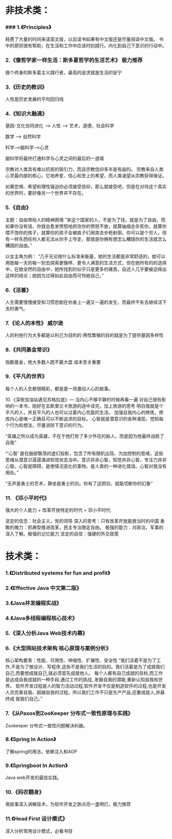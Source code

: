 # 非技术类：

### ### 1.《Principles》
耗费了大量的时间来读英文版，以后读书如果有中文版还是尽量阅读中文版。
书中的原则很有帮助，在生活和工作中应该时刻践行。内化到自己下意识的行动中。

### 2.《像哲学家一样生活：斯多葛哲学的生活艺术》 极力推荐
做个终身的斯多葛主义践行者，最高的追求就是生活的安宁

### 3.《历史的教训》
人性是历史发展的平均回归线

### 4.《知识大融通》
基因-文化协同进化 —> 人性 —> 艺术，道德，社会科学

数学 —> 自然科学

科学—>脑科学—>心灵

脑科学将最终打通科学与心灵之间的最后的一道墙

宗教对人类具有难以抗拒的吸引力，而且宗教信仰多半是有益的。
宗教来自人类心灵最内部的核心，它培养爱、信心和至上的希望，而人类渴望从宗教获得保证。

如果恐惧、希望和理性强迫你必须接受信仰，那么就接受吧，但是在对待这个真实的世界时，要好像另一个世界并不存在。

### 5.《自由》
主题：自由带给人的精神困境
“来这个国家的人，不是为了钱，就是为了自由，而如果你没有钱，你就会愈发愤怒地抓住你的愤怒不放，就算抽烟会杀死你，就算你喂不饱你的孩子，就算你的孩子会被疯子们用突击步枪射倒，你可以是个穷人，但有一样东西任何人都无法从你手上夺走，那就是你拥有想怎么糟践你的生活就怎么糟践的自由。”

以女主角为例：
“几乎无论按什么标准来衡量，她的生活都是非常舒适的，她可以用她每一天的每一刻去探索更像样、更令人满意的生活方式，但在她所有的的选择中，在她全然的自由中，她所找到的似乎只是更多的痛苦。自述人几乎要被迫得出这样的结论；她因为过得如此自由而可怜她自己。”
### 6.《活着》
人生需要慢慢接受和习惯悲剧在你身上一遍又一遍的发生，而最终不失去继续活下去的勇气。

### 7.《论人的本性》 威尔逊
人的利他行为大多都是以利己为目的的
两性繁殖的目的就是为了提供基因多样性

### 8.《共同基金常识》
指数基金，绝大多数人跑不赢大盘
成本至关重要

### 9.《平凡的世界》
每个人的人生都很精彩，都是是一场激动人心的故事。

10.《深夜加油站遇见苏格拉底》— 当内心不够平静的时候再看一遍
对自己很有影响的一本书，刚好在去斯里兰卡旅游的途中读完，加上旅游的思考
明白我就是个平凡的人，并且平凡的人也可以过着内心充盈的生活。
加强自我内心的修炼，修炼内心是唯一正确且可以不断追求的目标。
心智就是潜意识的各种涌现，觉知每个行为和想法，尽量消除下意识的行为。

“英雄之所以成为英雄，不在于他打败了多少外在的敌人，而是因为他最终战胜了自我”

“‘心智’ 是在脑部飘荡的虚幻投影，包含了所有随机出现、为加控制的思绪，这些思绪从潜意识潺潺涌进知觉状态当中。意识并非心智，知觉并非心智，专注力并非心智。心智是障碍，是使情况恶化的事物，是人类的一种进化错误。心智对我没有用处。”

“无声是勇士的艺术，静坐是勇士的剑。你有了这把剑，就能切断你的幻象”
     
### 11. 《邓小平时代》
强大的个人能力 + 改革开放特定的时代 = 邓小平时代

坚定的信念：社会主义，党的领导
深入的思考：只有改革开放能救当时的中国
勇敢的魄力：抓典型推进改革，民主专治限定自由。
极强的能力：对政治，军事的深入了解。极强的记忆能力
坚定的自信：强硬的外交政策


# 技术类：
### 1.《Distributed systems for fun and profit》

### 2.《Effective Java 中文第二版》

### 3.《Java并发编程实战》

### 4.《Java多线程编程核心技术》

### 5.《深入分析Java Web技术内幕》

### 6.《大型网站技术架构 核心原理与案例分析》
核心架构要素：性能、可用性、伸缩性、扩展性、安全性
“我们活着不是为了工作,不是为了做设计、写程序,这些不是我们生活的目的。我们活着是为了成就我们自己,而要想成就自己,就必须首先成就他人。
每个人都有自己成就的目标,而工作是达成自我成就的一种手段,通过工作的挑战, 发掘自我的潜能,重新认知自我和世界。
软件开发过程是人的智力活动过程,软件开发不仅是制造软件的过程,也是开发人员完善自我、超越自我的过程。所以我们工作不只是生产产品,还要成就人,并最终成 就我们自己。”

### 7.《从Paxos到ZooKeeper 分布式一致性原理与实践》
Zookeeper 分布式一致性问题解决利器。

### 8.《Spring In Action》
了解spring的用法，依赖注入和AOP

### 9.《Springboot In Action》
Java web开发的最佳实践。

### 10.《码农翻身》
用故事深入讲解技术，为软件开发之旅点亮一盏明灯。极力推荐

### 11.《Head First 设计模式》
深入分析常用设计模式，必看书目

